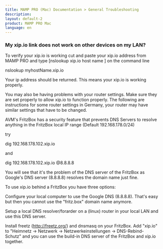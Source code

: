 ```yaml
---
title: MAMP PRO (Mac) Documentation > General Troubleshooting
description: 
layout: default-2
product: MAMP PRO Mac
language: en
---
```


### My xip.io link does not work on other devices on my LAN?

To verify your xip.io is working cut and paste your xip.io address from MAMP PRO and type [nslookup xip.io host name ] on the command line

nslookup myhostName.xip.io

Your ip address should be returned. This means your xip.io is working properly.

You may also be having problems with your router settings. Make sure they are set properly to allow xip.io to function properly. The following are instructions for some router settings in Germany, your router may have similar settings that have to be changed.

AVM's FritzBox has a security feature that prevents DNS Servers to resolve anything in the FritzBox local IP range (Default 192.168.178.0/24)

try

dig 192.168.178.102.xip.io

and

dig 192.168.178.102.xip.io @8.8.8.8

You will see that it's the problem of the DNS server of the FritzBox as Google's DNS server (8.8.8.8) resolves the domain name just fine.

To use xip.io behind a FritzBox you have three options:

Configure your local computer to use the Google DNS (8.8.8.8). That's easy but then you cannot use the "fritz.box" domain name anymore.

Setup a local DNS resolver/forarder on a (linux) router in your local LAN and use this DNS server.

Install freetz (http://freetz.org/) and dnsmasq on your FritzBox. Add "xip.io" to "Heimnetz -> Netzwerk -> Netzwerkeinstellungen -> DNS-Rebind-Schutz" and you can use the build-in DNS server of the FritzBox and xip.io together.


